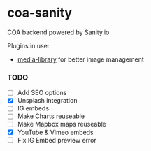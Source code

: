 # coa-sanity
COA backend powered by Sanity.io

Plugins in use:
- [media-library](https://www.sanity.io/plugins/sanity-plugin-media-library) for better image management

### TODO
- [ ] Add SEO options
- [x] Unsplash integration
- [ ] IG embeds
- [ ] Make Charts reuseable
- [ ] Make Mapbox maps reuseable
- [x] YouTube & Vimeo embeds
- [ ] Fix IG Embed preview error
